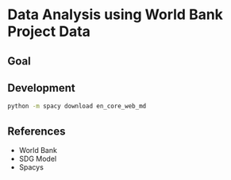 # Data Analysis using World Bank Project Data
## Goal

## Development

```bash
python -m spacy download en_core_web_md
```

## References
- World Bank
- SDG Model
- Spacys

